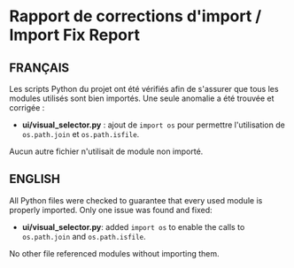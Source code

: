 # Rapport de corrections d'import / Import Fix Report

## FRANÇAIS

Les scripts Python du projet ont été vérifiés afin de s'assurer que tous les modules utilisés sont bien importés.
Une seule anomalie a été trouvée et corrigée :

- **ui/visual_selector.py** : ajout de `import os` pour permettre l'utilisation de `os.path.join` et `os.path.isfile`.

Aucun autre fichier n'utilisait de module non importé.

## ENGLISH

All Python files were checked to guarantee that every used module is properly imported.
Only one issue was found and fixed:

- **ui/visual_selector.py**: added `import os` to enable the calls to `os.path.join` and `os.path.isfile`.

No other file referenced modules without importing them.

